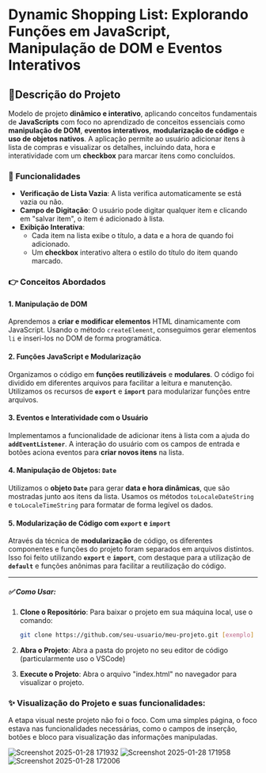 # Dynamic Shopping List: Explorando Funções em JavaScript, Manipulação de DOM e Eventos Interativos

## 📍Descrição do Projeto
Modelo de projeto **dinâmico e interativo**, aplicando conceitos fundamentais de **JavaScripts** com foco no aprendizado de conceitos essenciais como **manipulação de DOM**, **eventos interativos**, **modularização de código** e **uso de objetos nativos**. A aplicação permite ao usuário adicionar itens à lista de compras e visualizar os detalhes, incluindo data, hora e interatividade com um **checkbox** para marcar itens como concluídos.


### 🚀 Funcionalidades
- **Verificação de Lista Vazia**: A lista verifica automaticamente se está vazia ou não.
- **Campo de Digitação**: O usuário pode digitar qualquer item e clicando em "salvar item", o item é adicionado à lista.
- **Exibição Interativa**:
  - Cada item na lista exibe o título, a data e a hora de quando foi adicionado.
  - Um **checkbox** interativo altera o estilo do título do item quando marcado.

  
### 👉 Conceitos Abordados

#### 1. **Manipulação de DOM**
Aprendemos a **criar e modificar elementos** HTML dinamicamente com JavaScript. Usando o método `createElement`, conseguimos gerar elementos `li` e inseri-los no DOM de forma programática.

#### 2. **Funções JavaScript e Modularização**
Organizamos o código em **funções reutilizáveis** e **modulares**. O código foi dividido em diferentes arquivos para facilitar a leitura e manutenção. Utilizamos os recursos de **`export`** e **`import`** para modularizar funções entre arquivos.

#### 3. **Eventos e Interatividade com o Usuário**
Implementamos a funcionalidade de adicionar itens à lista com a ajuda do **`addEventListener`**. A interação do usuário com os campos de entrada e botões aciona eventos para **criar novos itens** na lista.

#### 4. **Manipulação de Objetos: `Date`**
Utilizamos o **objeto `Date`** para gerar **data e hora dinâmicas**, que são mostradas junto aos itens da lista. Usamos os métodos `toLocaleDateString` e `toLocaleTimeString` para formatar de forma legível os dados.

#### 5. **Modularização de Código com `export` e `import`**
Através da técnica de **modularização** de código, os diferentes componentes e funções do projeto foram separados em arquivos distintos. Isso foi feito utilizando **`export`** e **`import`**, com destaque para a utilização de **`default`** e funções anônimas para facilitar a reutilização do código.

---

##### ✅ Como Usar: 
1. **Clone o Repositório**:
   Para baixar o projeto em sua máquina local, use o comando:
   ```bash
   git clone https://github.com/seu-usuario/meu-projeto.git [exemplo]
2. **Abra o Projeto**:
   Abra a pasta do projeto no seu editor de código (particularmente uso o VSCode)

3. **Execute o Projeto**:
   Abra o arquivo "index.html" no navegador para visualizar o projeto.

### ✨ Visualização do Projeto e suas funcionalidades:
A etapa visual neste projeto não foi o foco. Com uma simples página, o foco estava nas funcionalidades necessárias, como o campos de inserção, botões e bloco para visualização das informações manipuladas. 

![Screenshot 2025-01-28 171932](https://github.com/user-attachments/assets/c7097967-5e52-4532-a8f9-275a547bfc1b)
![Screenshot 2025-01-28 171958](https://github.com/user-attachments/assets/44859e16-bdbd-4db6-a53b-f854f144aa57)
![Screenshot 2025-01-28 172006](https://github.com/user-attachments/assets/e0ccfe8c-3e0e-4001-86cd-a8b1fbe4a416)




